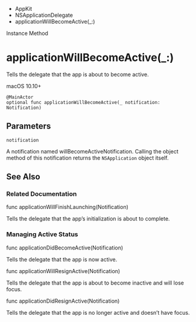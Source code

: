 

- AppKit
- NSApplicationDelegate
-  applicationWillBecomeActive(\_:) 

Instance Method

# applicationWillBecomeActive(\_:)

Tells the delegate that the app is about to become active.

macOS 10.10+

``` source
@MainActor
optional func applicationWillBecomeActive(_ notification: Notification)
```

## Parameters 

`notification`  

A notification named willBecomeActiveNotification. Calling the object method of this notification returns the `NSApplication` object itself.

## See Also

### Related Documentation

func applicationWillFinishLaunching(Notification)

Tells the delegate that the app’s initialization is about to complete.

### Managing Active Status

func applicationDidBecomeActive(Notification)

Tells the delegate that the app is now active.

func applicationWillResignActive(Notification)

Tells the delegate that the app is about to become inactive and will lose focus.

func applicationDidResignActive(Notification)

Tells the delegate that the app is no longer active and doesn’t have focus.

